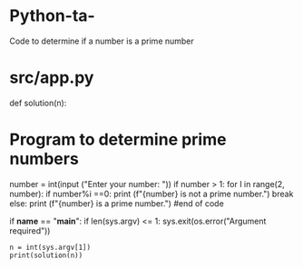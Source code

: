 # Python-ta-
Code to determine if a number is a prime number
# src/app.py

def solution(n):
    
# Program to determine prime numbers
number = int(input ("Enter your number: "))
if number > 1: 
  for I in range(2, number):
    if number%i ==0:
        print (f"{number} is not a prime number.")
        break
    else:
       print (f"{number} is a prime number.")
#end of code

if __name__ == "__main__":
    if len(sys.argv) <= 1:
        sys.exit(os.error("Argument required"))

    n = int(sys.argv[1])
    print(solution(n))
